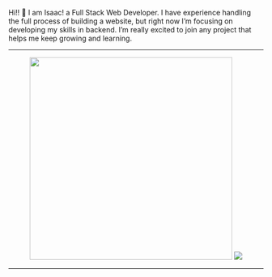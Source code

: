 Hi!! 👋 I am Isaac! a Full Stack Web Developer. I have experience handling the full process of building a website, but right now I’m focusing on developing my skills in backend. I’m really excited to join any project that helps me keep growing and learning.

---

<p align="center">
  <img src="https://github-readme-stats.vercel.app/api?username=IsF-Alf&show_icons=true&theme=dark" width="400">
   <img src="https://github-readme-stats.vercel.app/api/top-langs/?username=IsF-Alf&layout=compact&theme=dark">
</p>

---

